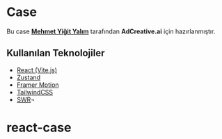 # Case

Bu case [**Mehmet Yiğit Yalım**](https://mehmetyigityalim.com) tarafından **AdCreative.ai** için hazırlanmıştır.

## Kullanılan Teknolojiler

- [React (Vite.js)](https://vitejs.dev/)
- [Zustand](https://zustand-demo.pmnd.rs/)
- [Framer Motion](https://www.framer.com/motion/)
- [TailwindCSS](https://tailwindcss.com/)
- [SWR](https://swr.vercel.app/)¬
# react-case
